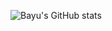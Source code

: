 ![Bayu's GitHub stats](https://github-readme-stats.vercel.app/api?username=bayusopwan&theme=dark&show_icons=true)
